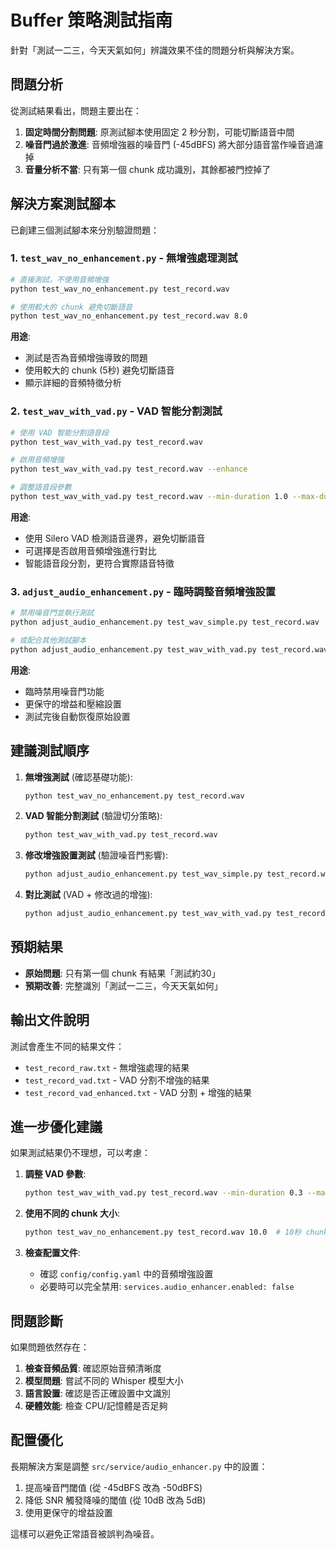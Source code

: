 # Buffer 策略測試指南

針對「測試一二三，今天天氣如何」辨識效果不佳的問題分析與解決方案。

## 問題分析

從測試結果看出，問題主要出在：

1. **固定時間分割問題**: 原測試腳本使用固定 2 秒分割，可能切斷語音中間
2. **噪音門過於激進**: 音頻增強器的噪音門 (-45dBFS) 將大部分語音當作噪音過濾掉 
3. **音量分析不當**: 只有第一個 chunk 成功識別，其餘都被門控掉了

## 解決方案測試腳本

已創建三個測試腳本來分別驗證問題：

### 1. `test_wav_no_enhancement.py` - 無增強處理測試

```bash
# 直接測試，不使用音頻增強
python test_wav_no_enhancement.py test_record.wav

# 使用較大的 chunk 避免切斷語音
python test_wav_no_enhancement.py test_record.wav 8.0
```

**用途**: 
- 測試是否為音頻增強導致的問題
- 使用較大的 chunk (5秒) 避免切斷語音
- 顯示詳細的音頻特徵分析

### 2. `test_wav_with_vad.py` - VAD 智能分割測試

```bash
# 使用 VAD 智能分割語音段
python test_wav_with_vad.py test_record.wav

# 啟用音頻增強
python test_wav_with_vad.py test_record.wav --enhance

# 調整語音段參數
python test_wav_with_vad.py test_record.wav --min-duration 1.0 --max-duration 10.0
```

**用途**:
- 使用 Silero VAD 檢測語音邊界，避免切斷語音
- 可選擇是否啟用音頻增強進行對比
- 智能語音段分割，更符合實際語音特徵

### 3. `adjust_audio_enhancement.py` - 臨時調整音頻增強設置

```bash
# 禁用噪音門並執行測試
python adjust_audio_enhancement.py test_wav_simple.py test_record.wav

# 或配合其他測試腳本
python adjust_audio_enhancement.py test_wav_with_vad.py test_record.wav --enhance
```

**用途**:
- 臨時禁用噪音門功能
- 更保守的增益和壓縮設置
- 測試完後自動恢復原始設置

## 建議測試順序

1. **無增強測試** (確認基礎功能):
   ```bash
   python test_wav_no_enhancement.py test_record.wav
   ```

2. **VAD 智能分割測試** (驗證切分策略):
   ```bash
   python test_wav_with_vad.py test_record.wav
   ```

3. **修改增強設置測試** (驗證噪音門影響):
   ```bash
   python adjust_audio_enhancement.py test_wav_simple.py test_record.wav
   ```

4. **對比測試** (VAD + 修改過的增強):
   ```bash
   python adjust_audio_enhancement.py test_wav_with_vad.py test_record.wav --enhance
   ```

## 預期結果

- **原始問題**: 只有第一個 chunk 有結果「測試約30」
- **預期改善**: 完整識別「測試一二三，今天天氣如何」

## 輸出文件說明

測試會產生不同的結果文件：

- `test_record_raw.txt` - 無增強處理的結果
- `test_record_vad.txt` - VAD 分割不增強的結果  
- `test_record_vad_enhanced.txt` - VAD 分割 + 增強的結果

## 進一步優化建議

如果測試結果仍不理想，可以考慮：

1. **調整 VAD 參數**:
   ```bash
   python test_wav_with_vad.py test_record.wav --min-duration 0.3 --max-duration 5.0
   ```

2. **使用不同的 chunk 大小**:
   ```bash
   python test_wav_no_enhancement.py test_record.wav 10.0  # 10秒 chunk
   ```

3. **檢查配置文件**:
   - 確認 `config/config.yaml` 中的音頻增強設置
   - 必要時可以完全禁用: `services.audio_enhancer.enabled: false`

## 問題診斷

如果問題依然存在：

1. **檢查音頻品質**: 確認原始音頻清晰度
2. **模型問題**: 嘗試不同的 Whisper 模型大小
3. **語言設置**: 確認是否正確設置中文識別
4. **硬體效能**: 檢查 CPU/記憶體是否足夠

## 配置優化

長期解決方案是調整 `src/service/audio_enhancer.py` 中的設置：

1. 提高噪音門閾值 (從 -45dBFS 改為 -50dBFS)
2. 降低 SNR 觸發降噪的閾值 (從 10dB 改為 5dB)  
3. 使用更保守的增益設置

這樣可以避免正常語音被誤判為噪音。